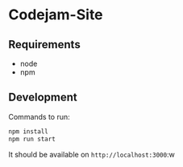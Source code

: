 # Codejam-Site

## Requirements

- node
- npm

## Development

Commands to run:

```bash
npm install
npm run start
```

It should be available on `http://localhost:3000`:w
